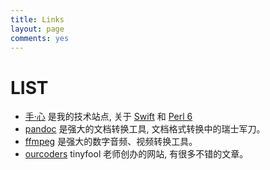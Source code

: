 ```yaml
---
title: Links
layout: page
comments: yes
---
```


# LIST

- [手·心](http://chenyf.gitcafe.io/) 是我的技术站点, 关于 [Swift](http://wiki.jikexueyuan.com/project/swift/) 和 [Perl 6](http://perl6.org)
- [pandoc](http://pandoc.org) 是强大的文档转换工具, 文档格式转换中的瑞士军刀。
- [ffmpeg](https://www.ffmpeg.org/documentation.html) 是强大的数字音频、视频转换工具。​
- [ourcoders](http://ourcoders.com) tinyfool 老师创办的网站, 有很多不错的文章。